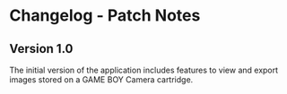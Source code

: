 # Changelog - Patch Notes

## Version 1.0
The initial version of the application includes features to view and export images stored on a GAME BOY Camera cartridge.